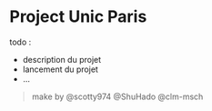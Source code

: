 # Project Unic Paris

todo : 
- description du projet
- lancement du projet
- ...


> make by @scotty974 @ShuHado @clm-msch
